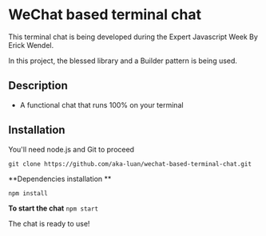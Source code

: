 # WeChat based terminal chat

This terminal chat is being developed during the Expert Javascript Week By Erick Wendel.

In this project, the blessed library and a Builder pattern is being used.

## Description

- A functional chat that runs 100% on your terminal


## Installation

You'll need node.js and Git to proceed

`git clone https://github.com/aka-luan/wechat-based-terminal-chat.git`

**Dependencies installation **

`npm install`

**To start the chat**
`npm start`

The chat is ready to use!
